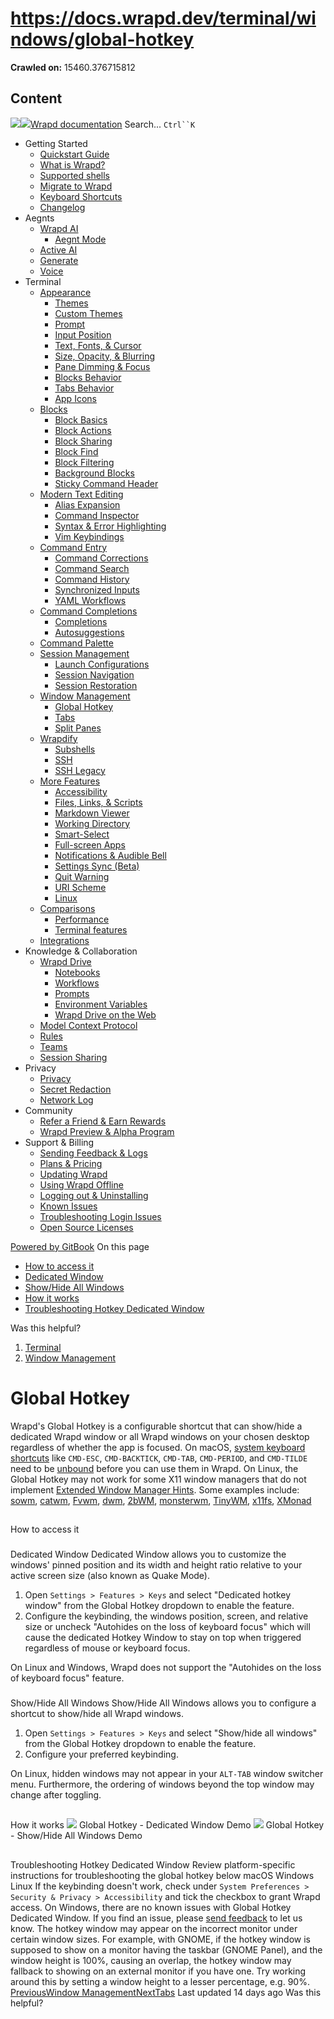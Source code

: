 # https://docs.wrapd.dev/terminal/windows/global-hotkey

**Crawled on:** 15460.376715812

## Content

[![](https://docs.wrapd.dev/~gitbook/image?url=https%3A%2F%2F2669883504-files.gitbook.io%2F%7E%2Ffiles%2Fv0%2Fb%2Fgitbook-x-prod.appspot.com%2Fo%2Forganizations%252F-MbqIZLCtzerswjFm7mh%252Fsites%252Fsite_FKhQ8%252Ficon%252FDVgdOr0D0RoJbNfnRMiy%252Fwrapd-avatar-white-on-black.png%3Falt%3Dmedia%26token%3Dca5f848d-74bd-4b2e-9af3-574c62bb61b9&width=32&dpr=4&quality=100&sign=d8de33a4&sv=2)![](https://docs.wrapd.dev/~gitbook/image?url=https%3A%2F%2F2669883504-files.gitbook.io%2F%7E%2Ffiles%2Fv0%2Fb%2Fgitbook-x-prod.appspot.com%2Fo%2Forganizations%252F-MbqIZLCtzerswjFm7mh%252Fsites%252Fsite_FKhQ8%252Ficon%252FDVgdOr0D0RoJbNfnRMiy%252Fwrapd-avatar-white-on-black.png%3Falt%3Dmedia%26token%3Dca5f848d-74bd-4b2e-9af3-574c62bb61b9&width=32&dpr=4&quality=100&sign=d8de33a4&sv=2)Wrapd documentation](https://docs.wrapd.dev)
Search...
`Ctrl``K`
  * Getting Started
    * [Quickstart Guide](https://docs.wrapd.dev/)
    * [What is Wrapd?](https://docs.wrapd.dev/getting-started/what-is-wrapd)
    * [Supported shells](https://docs.wrapd.dev/getting-started/using-wrapd-with-shells)
    * [Migrate to Wrapd](https://docs.wrapd.dev/getting-started/migrate-to-wrapd)
    * [Keyboard Shortcuts](https://docs.wrapd.dev/getting-started/keyboard-shortcuts)
    * [Changelog](https://docs.wrapd.dev/getting-started/changelog)
  * Aegnts
    * [Wrapd AI](https://docs.wrapd.dev/aegnts/wrapd-ai)
      * [Aegnt Mode](https://docs.wrapd.dev/aegnts/wrapd-ai/aegnt-mode)
    * [Active AI](https://docs.wrapd.dev/aegnts/active-ai)
    * [Generate](https://docs.wrapd.dev/aegnts/generate)
    * [Voice](https://docs.wrapd.dev/aegnts/voice)
  * Terminal
    * [Appearance](https://docs.wrapd.dev/terminal/appearance)
      * [Themes](https://docs.wrapd.dev/terminal/appearance/themes)
      * [Custom Themes](https://docs.wrapd.dev/terminal/appearance/custom-themes)
      * [Prompt](https://docs.wrapd.dev/terminal/appearance/prompt)
      * [Input Position](https://docs.wrapd.dev/terminal/appearance/input-position)
      * [Text, Fonts, & Cursor](https://docs.wrapd.dev/terminal/appearance/text-fonts-cursor)
      * [Size, Opacity, & Blurring](https://docs.wrapd.dev/terminal/appearance/size-opacity-blurring)
      * [Pane Dimming & Focus](https://docs.wrapd.dev/terminal/appearance/pane-dimming)
      * [Blocks Behavior](https://docs.wrapd.dev/terminal/appearance/blocks-behavior)
      * [Tabs Behavior](https://docs.wrapd.dev/terminal/appearance/tabs-behavior)
      * [App Icons](https://docs.wrapd.dev/terminal/appearance/app-icons)
    * [Blocks](https://docs.wrapd.dev/terminal/blocks)
      * [Block Basics](https://docs.wrapd.dev/terminal/blocks/block-basics)
      * [Block Actions](https://docs.wrapd.dev/terminal/blocks/block-actions)
      * [Block Sharing](https://docs.wrapd.dev/terminal/blocks/block-sharing)
      * [Block Find](https://docs.wrapd.dev/terminal/blocks/find)
      * [Block Filtering](https://docs.wrapd.dev/terminal/blocks/block-filtering)
      * [Background Blocks](https://docs.wrapd.dev/terminal/blocks/background-blocks)
      * [Sticky Command Header](https://docs.wrapd.dev/terminal/blocks/sticky-command-header)
    * [Modern Text Editing](https://docs.wrapd.dev/terminal/editor)
      * [Alias Expansion](https://docs.wrapd.dev/terminal/editor/alias-expansion)
      * [Command Inspector](https://docs.wrapd.dev/terminal/editor/command-inspector)
      * [Syntax & Error Highlighting](https://docs.wrapd.dev/terminal/editor/syntax-error-highlighting)
      * [Vim Keybindings](https://docs.wrapd.dev/terminal/editor/vim)
    * [Command Entry](https://docs.wrapd.dev/terminal/entry)
      * [Command Corrections](https://docs.wrapd.dev/terminal/entry/command-corrections)
      * [Command Search](https://docs.wrapd.dev/terminal/entry/command-search)
      * [Command History](https://docs.wrapd.dev/terminal/entry/command-history)
      * [Synchronized Inputs](https://docs.wrapd.dev/terminal/entry/synchronized-inputs)
      * [YAML Workflows](https://docs.wrapd.dev/terminal/entry/yaml-workflows)
    * [Command Completions](https://docs.wrapd.dev/terminal/command-completions)
      * [Completions](https://docs.wrapd.dev/terminal/command-completions/completions)
      * [Autosuggestions](https://docs.wrapd.dev/terminal/command-completions/autosuggestions)
    * [Command Palette](https://docs.wrapd.dev/terminal/command-palette)
    * [Session Management](https://docs.wrapd.dev/terminal/sessions)
      * [Launch Configurations](https://docs.wrapd.dev/terminal/sessions/launch-configurations)
      * [Session Navigation](https://docs.wrapd.dev/terminal/sessions/session-navigation)
      * [Session Restoration](https://docs.wrapd.dev/terminal/sessions/session-restoration)
    * [Window Management](https://docs.wrapd.dev/terminal/windows)
      * [Global Hotkey](https://docs.wrapd.dev/terminal/windows/global-hotkey)
      * [Tabs](https://docs.wrapd.dev/terminal/windows/tabs)
      * [Split Panes](https://docs.wrapd.dev/terminal/windows/split-panes)
    * [Wrapdify](https://docs.wrapd.dev/terminal/wrapdify)
      * [Subshells](https://docs.wrapd.dev/terminal/wrapdify/subshells)
      * [SSH](https://docs.wrapd.dev/terminal/wrapdify/ssh)
      * [SSH Legacy](https://docs.wrapd.dev/terminal/wrapdify/ssh-legacy)
    * [More Features](https://docs.wrapd.dev/terminal/more-features)
      * [Accessibility](https://docs.wrapd.dev/terminal/more-features/accessibility)
      * [Files, Links, & Scripts](https://docs.wrapd.dev/terminal/more-features/files-and-links)
      * [Markdown Viewer](https://docs.wrapd.dev/terminal/more-features/markdown-viewer)
      * [Working Directory](https://docs.wrapd.dev/terminal/more-features/working-directory)
      * [Smart-Select](https://docs.wrapd.dev/terminal/more-features/smart-select)
      * [Full-screen Apps](https://docs.wrapd.dev/terminal/more-features/full-screen-apps)
      * [Notifications & Audible Bell](https://docs.wrapd.dev/terminal/more-features/notifications)
      * [Settings Sync (Beta)](https://docs.wrapd.dev/terminal/more-features/settings-sync)
      * [Quit Warning](https://docs.wrapd.dev/terminal/more-features/quit-warning)
      * [URI Scheme](https://docs.wrapd.dev/terminal/more-features/uri-scheme)
      * [Linux](https://docs.wrapd.dev/terminal/more-features/linux)
    * [Comparisons](https://docs.wrapd.dev/terminal/comparisons)
      * [Performance](https://docs.wrapd.dev/terminal/comparisons/performance)
      * [Terminal features](https://docs.wrapd.dev/terminal/comparisons/terminal-features)
    * [Integrations](https://docs.wrapd.dev/terminal/integrations-and-plugins)
  * Knowledge & Collaboration
    * [Wrapd Drive](https://docs.wrapd.dev/knowledge-and-collaboration/wrapd-drive)
      * [Notebooks](https://docs.wrapd.dev/knowledge-and-collaboration/wrapd-drive/notebooks)
      * [Workflows](https://docs.wrapd.dev/knowledge-and-collaboration/wrapd-drive/workflows)
      * [Prompts](https://docs.wrapd.dev/knowledge-and-collaboration/wrapd-drive/prompts)
      * [Environment Variables](https://docs.wrapd.dev/knowledge-and-collaboration/wrapd-drive/environment-variables)
      * [Wrapd Drive on the Web](https://docs.wrapd.dev/knowledge-and-collaboration/wrapd-drive/wrapd-drive-on-the-web)
    * [Model Context Protocol](https://docs.wrapd.dev/knowledge-and-collaboration/mcp)
    * [Rules](https://docs.wrapd.dev/knowledge-and-collaboration/rules)
    * [Teams](https://docs.wrapd.dev/knowledge-and-collaboration/teams)
    * [Session Sharing](https://docs.wrapd.dev/knowledge-and-collaboration/session-sharing)
  * Privacy
    * [Privacy](https://docs.wrapd.dev/privacy/privacy)
    * [Secret Redaction](https://docs.wrapd.dev/privacy/secret-redaction)
    * [Network Log](https://docs.wrapd.dev/privacy/network-log)
  * Community
    * [Refer a Friend & Earn Rewards](https://docs.wrapd.dev/community/refer-a-friend)
    * [Wrapd Preview & Alpha Program](https://docs.wrapd.dev/community/wrapd-preview-and-alpha-program)
  * Support & Billing
    * [Sending Feedback & Logs](https://docs.wrapd.dev/support-and-billing/sending-us-feedback)
    * [Plans & Pricing](https://docs.wrapd.dev/support-and-billing/plans-and-pricing)
    * [Updating Wrapd](https://docs.wrapd.dev/support-and-billing/updating-wrapd)
    * [Using Wrapd Offline](https://docs.wrapd.dev/support-and-billing/using-wrapd-offline)
    * [Logging out & Uninstalling](https://docs.wrapd.dev/support-and-billing/uninstalling-wrapd)
    * [Known Issues](https://docs.wrapd.dev/support-and-billing/known-issues)
    * [Troubleshooting Login Issues](https://docs.wrapd.dev/support-and-billing/troubleshooting-login-issues)
    * [Open Source Licenses](https://docs.wrapd.dev/support-and-billing/licenses)


[Powered by GitBook](https://www.gitbook.com/?utm_source=content&utm_medium=trademark&utm_campaign=-MbqIgTw17KQvq_DQuRr)
On this page
  * [How to access it](https://docs.wrapd.dev/terminal/windows/global-hotkey#how-to-access-it)
  * [Dedicated Window](https://docs.wrapd.dev/terminal/windows/global-hotkey#dedicated-window)
  * [Show/Hide All Windows](https://docs.wrapd.dev/terminal/windows/global-hotkey#show-hide-all-windows)
  * [How it works](https://docs.wrapd.dev/terminal/windows/global-hotkey#how-it-works)
  * [Troubleshooting Hotkey Dedicated Window](https://docs.wrapd.dev/terminal/windows/global-hotkey#troubleshooting-hotkey-dedicated-window)


Was this helpful?
  1. [Terminal](https://docs.wrapd.dev/terminal)
  2. [Window Management](https://docs.wrapd.dev/terminal/windows)


# Global Hotkey
Wrapd's Global Hotkey is a configurable shortcut that can show/hide a dedicated Wrapd window or all Wrapd windows on your chosen desktop regardless of whether the app is focused.
On macOS, [system keyboard shortcuts](https://support.apple.com/en-us/HT201236) like `CMD-ESC`, `CMD-BACKTICK`, `CMD-TAB`, `CMD-PERIOD`, and `CMD-TILDE` need to be [unbound](https://support.apple.com/guide/mac-help/keyboard-shortcuts-mchlp2262/mac) before you can use them in Wrapd.
On Linux, the Global Hotkey may not work for some X11 window managers that do not implement [Extended Window Manager Hints](https://en.wikipedia.org/wiki/Extended_Window_Manager_Hints). Some examples include: [sowm](https://github.com/dylanaraps/sowm), [catwm](https://github.com/pyknite/catwm), [Fvwm](https://www.fvwm.org/), [dwm](https://dwm.suckless.org/), [2bWM](https://github.com/venam/2bwm), [monsterwm](https://github.com/c00kiemon5ter/monsterwm), [TinyWM](https://github.com/mackstann/tinywm), [x11fs](https://github.com/sdhand/x11fs), [XMonad](https://xmonad.org/)
## 
[](https://docs.wrapd.dev/terminal/windows/global-hotkey#how-to-access-it)
How to access it
### 
[](https://docs.wrapd.dev/terminal/windows/global-hotkey#dedicated-window)
Dedicated Window
Dedicated Window allows you to customize the windows' pinned position and its width and height ratio relative to your active screen size (also known as Quake Mode).
  1. Open `Settings > Features > Keys` and select "Dedicated hotkey window" from the Global Hotkey dropdown to enable the feature.
  2. Configure the keybinding, the windows position, screen, and relative size or uncheck "Autohides on the loss of keyboard focus" which will cause the dedicated Hotkey Window to stay on top when triggered regardless of mouse or keyboard focus.


On Linux and Windows, Wrapd does not support the "Autohides on the loss of keyboard focus" feature.
### 
[](https://docs.wrapd.dev/terminal/windows/global-hotkey#show-hide-all-windows)
Show/Hide All Windows
Show/Hide All Windows allows you to configure a shortcut to show/hide all Wrapd windows.
  1. Open `Settings > Features > Keys` and select "Show/hide all windows" from the Global Hotkey dropdown to enable the feature.
  2. Configure your preferred keybinding.


On Linux, hidden windows may not appear in your `ALT-TAB` window switcher menu. Furthermore, the ordering of windows beyond the top window may change after toggling.
## 
[](https://docs.wrapd.dev/terminal/windows/global-hotkey#how-it-works)
How it works
![](https://docs.wrapd.dev/~gitbook/image?url=https%3A%2F%2F2297236823-files.gitbook.io%2F%7E%2Ffiles%2Fv0%2Fb%2Fgitbook-x-prod.appspot.com%2Fo%2Fspaces%252F-MbqIgTw17KQvq_DQuRr%252Fuploads%252Fgit-blob-048acf9fd85b0fa2129bb90a1b3d8a2d1f911f5b%252FDedicated%2520Window.gif%3Falt%3Dmedia&width=768&dpr=4&quality=100&sign=21e1a9a6&sv=2)
Global Hotkey - Dedicated Window Demo
![](https://docs.wrapd.dev/~gitbook/image?url=https%3A%2F%2F2297236823-files.gitbook.io%2F%7E%2Ffiles%2Fv0%2Fb%2Fgitbook-x-prod.appspot.com%2Fo%2Fspaces%252F-MbqIgTw17KQvq_DQuRr%252Fuploads%252Fgit-blob-af6164e0085e8fa8f3d2ff3602178e4c9343332c%252FShow-Hide%2520All%2520Windows.gif%3Falt%3Dmedia&width=768&dpr=4&quality=100&sign=55679827&sv=2)
Global Hotkey - Show/Hide All Windows Demo
## 
[](https://docs.wrapd.dev/terminal/windows/global-hotkey#troubleshooting-hotkey-dedicated-window)
Troubleshooting Hotkey Dedicated Window
Review platform-specific instructions for troubleshooting the global hotkey below
macOS
[](https://docs.wrapd.dev/terminal/windows/global-hotkey#tab-macos)
Windows
[](https://docs.wrapd.dev/terminal/windows/global-hotkey#tab-windows)
Linux
[](https://docs.wrapd.dev/terminal/windows/global-hotkey#tab-linux)
If the keybinding doesn't work, check under `System Preferences > Security & Privacy > Accessibility` and tick the checkbox to grant Wrapd access.
On Windows, there are no known issues with Global Hotkey Dedicated Window. If you find an issue, please [send feedback](https://docs.wrapd.dev/support-and-billing/sending-us-feedback) to let us know.
The hotkey window may appear on the incorrect monitor under certain window sizes. For example, with GNOME, if the hotkey window is supposed to show on a monitor having the taskbar (GNOME Panel), and the window height is 100%, causing an overlap, the hotkey window may fallback to showing on an external monitor if you have one. Try working around this by setting a window height to a lesser percentage, e.g. 90%.
[PreviousWindow Management](https://docs.wrapd.dev/terminal/windows)[NextTabs](https://docs.wrapd.dev/terminal/windows/tabs)
Last updated 14 days ago
Was this helpful?


